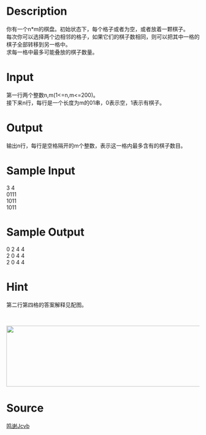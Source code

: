 
# Description

<div class="content"><p>你有一个n*m的棋盘。初始状态下，每个格子或者为空，或者放着一颗棋子。<br/>
每次你可以选择两个边相邻的格子，如果它们的棋子数相同，则可以把其中一格的棋子全部转移到另一格中。<br/>
求每一格中最多可能叠放的棋子数量。</p></div>

# Input

<div class="content"><p>第一行两个整数n,m(1&lt;=n,m&lt;=200)。<br/>
接下来n行，每行是一个长度为m的01串，0表示空，1表示有棋子。</p></div>

# Output

<div class="content"><p>输出n行，每行是空格隔开的m个整数，表示这一格内最多含有的棋子数目。</p></div>

# Sample Input

<div class="content"><span class="sampledata">3 4<br/>
0111<br/>
1011<br/>
1011</span></div>

# Sample Output

<div class="content"><span class="sampledata">0 2 4 4<br/>
2 0 4 4<br/>
2 0 4 4<br/>
</span></div>

# Hint

<div class="content"><p></p><p>第二行第四格的答案解释见配图。</p><br/>
<p><img alt="" style="width: 609px; height: 159px" src="source/bzoj/3723/img/aHR0cHM6Ly9seWRzeS5jb20vSnVkZ2VPbmxpbmUvdXBsb2FkLzIwMTQwOS9ncmFyeXMtY3JvcC5naWY=.gif"/></p><p></p></div>

# Source

<div class="content"><p><a href="problemset.php?search=鸣谢Jcvb">鸣谢Jcvb</a></p></div>

